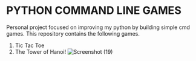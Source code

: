 # PYTHON COMMAND LINE GAMES

Personal project focused on improving my python by building simple cmd games.
This repository contains the following games.
1. Tic Tac Toe
2. The Tower of Hanoi!
![Screenshot (19)](https://user-images.githubusercontent.com/79806436/188303113-96d991ce-6ce7-48da-a6ae-5b842e52b67c.png)
